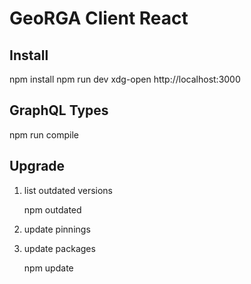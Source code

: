# GeoRGA Client React

## Install

npm install
npm run dev
xdg-open http://localhost:3000

## GraphQL Types

npm run compile

## Upgrade

1. list outdated versions

    npm outdated

2. update pinnings
3. update packages

    npm update
